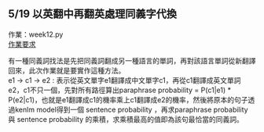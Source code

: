 ## 5/19 以英翻中再翻英處理同義字代換
作業：week12.py  
[作業要求](https://hackmd.io/fF1PP3sXShGNy50-_FwNXw?view)    

有一種同義詞找法是先把同義詞翻成另一種語言的單詞，再對該語言單詞從新翻譯回來，此次作業就是要實作這種方法。  
e1 -> c1 -> e2 : 表示從英文單字e1翻譯成中文單字c1，再從c1翻譯成英文單詞e2，c1不只一個，先對所有路徑算出paraphrase probability = P(c1|e1) * P(e2|c1)，也就是e1翻譯成c1的機率乘上c1翻譯成e2的機率，然後將原本的句子透過kenlm model得到一個 sentence probability ，再求paraphrase probability 與 sentence probability 的乘積，求乘積最高的值即為該句最恰當的同義詞。  